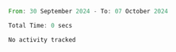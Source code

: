 <!--START_SECTION:waka-->

```rust
From: 30 September 2024 - To: 07 October 2024

Total Time: 0 secs

No activity tracked
```

<!--END_SECTION:waka-->
